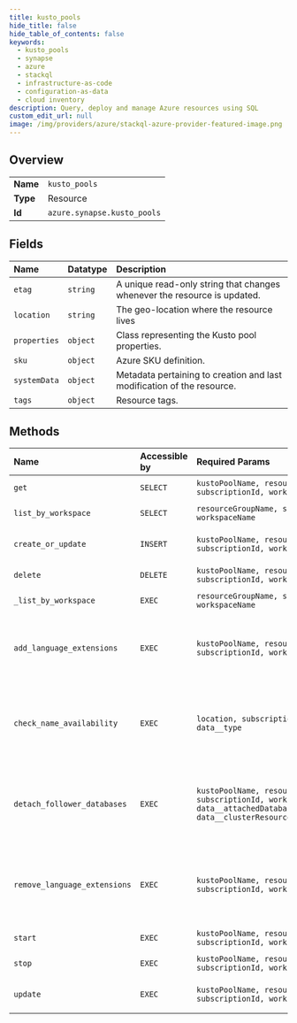 ```yaml
---
title: kusto_pools
hide_title: false
hide_table_of_contents: false
keywords:
  - kusto_pools
  - synapse
  - azure    
  - stackql
  - infrastructure-as-code
  - configuration-as-data
  - cloud inventory
description: Query, deploy and manage Azure resources using SQL
custom_edit_url: null
image: /img/providers/azure/stackql-azure-provider-featured-image.png
---
```

  
    

## Overview
<table><tbody>
<tr><td><b>Name</b></td><td><code>kusto_pools</code></td></tr>
<tr><td><b>Type</b></td><td>Resource</td></tr>
<tr><td><b>Id</b></td><td><code>azure.synapse.kusto_pools</code></td></tr>
</tbody></table>

## Fields
| Name | Datatype | Description |
|:-----|:---------|:------------|
| `etag` | `string` | A unique read-only string that changes whenever the resource is updated. |
| `location` | `string` | The geo-location where the resource lives |
| `properties` | `object` | Class representing the Kusto pool properties. |
| `sku` | `object` | Azure SKU definition. |
| `systemData` | `object` | Metadata pertaining to creation and last modification of the resource. |
| `tags` | `object` | Resource tags. |
## Methods
| Name | Accessible by | Required Params | Description |
|:-----|:--------------|:----------------|:------------|
| `get` | `SELECT` | `kustoPoolName, resourceGroupName, subscriptionId, workspaceName` | Gets a Kusto pool. |
| `list_by_workspace` | `SELECT` | `resourceGroupName, subscriptionId, workspaceName` | List all Kusto pools |
| `create_or_update` | `INSERT` | `kustoPoolName, resourceGroupName, subscriptionId, workspaceName, data__sku` | Create or update a Kusto pool. |
| `delete` | `DELETE` | `kustoPoolName, resourceGroupName, subscriptionId, workspaceName` | Deletes a Kusto pool. |
| `_list_by_workspace` | `EXEC` | `resourceGroupName, subscriptionId, workspaceName` | List all Kusto pools |
| `add_language_extensions` | `EXEC` | `kustoPoolName, resourceGroupName, subscriptionId, workspaceName` | Add a list of language extensions that can run within KQL queries. |
| `check_name_availability` | `EXEC` | `location, subscriptionId, data__name, data__type` | Checks that the kusto pool name is valid and is not already in use. |
| `detach_follower_databases` | `EXEC` | `kustoPoolName, resourceGroupName, subscriptionId, workspaceName, data__attachedDatabaseConfigurationName, data__clusterResourceId` | Detaches all followers of a database owned by this Kusto Pool. |
| `remove_language_extensions` | `EXEC` | `kustoPoolName, resourceGroupName, subscriptionId, workspaceName` | Remove a list of language extensions that can run within KQL queries. |
| `start` | `EXEC` | `kustoPoolName, resourceGroupName, subscriptionId, workspaceName` | Starts a Kusto pool. |
| `stop` | `EXEC` | `kustoPoolName, resourceGroupName, subscriptionId, workspaceName` | Stops a Kusto pool. |
| `update` | `EXEC` | `kustoPoolName, resourceGroupName, subscriptionId, workspaceName` | Update a Kusto Kusto Pool. |
